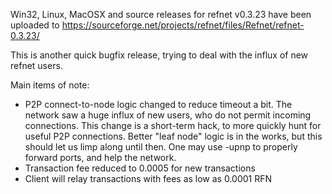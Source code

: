 Win32, Linux, MacOSX and source releases for refnet v0.3.23 have been uploaded to
https://sourceforge.net/projects/refnet/files/Refnet/refnet-0.3.23/

This is another quick bugfix release, trying to deal with the influx of new refnet users.

Main items of note:

* P2P connect-to-node logic changed to reduce timeout a bit.  The network saw a huge influx of new users, who do not permit incoming connections.  This change is a short-term hack, to more quickly hunt for useful P2P connections.  Better "leaf node" logic is in the works, but this should let us limp along until then.  One may use -upnp to properly forward ports, and help the network.
* Transaction fee reduced to 0.0005 for new transactions
* Client will relay transactions with fees as low as 0.0001 RFN
